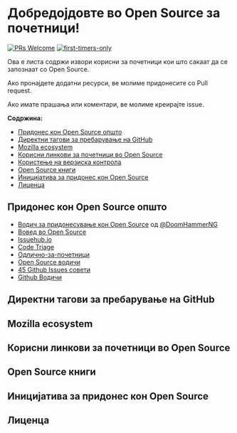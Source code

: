 
# Добредојдовте во Open Source за почетници!

[![PRs Welcome](https://img.shields.io/badge/PRs-welcome-brightgreen.svg?style=flat-square)](http://makeapullrequest.com) [![first-timers-only](https://img.shields.io/badge/first--timers--only-friendly-blue.svg?style=flat-square)](https://www.firsttimersonly.com/)

Ова е листа содржи извори корисни за почетници кои што сакаат да се запознаат со Open Source.

Ако пронајдете додатни ресурси, ве молиме придонесите со Pull request.

Ако имате прашања или коментари, ве молиме креирајте issue.

**Содржина:**

- [Придонес кон Open Source општо](#придонес-кон-open-source-општо)
- [Директни тагови за пребарување на GitHub](#директни-тагови-за-пребарување-на-github)
- [Mozilla ecosystem](#mozilla-ecosystem)
- [Корисни линкови за почетници во Open Source](#корисни-линкови-за-почетници-во-open-source)
- [Користење на верзиска контрола](#)
- [Open Source книги](#open-source-книги)
- [Иницијатива за придонес кон Open Source](#иницијатива-за-придонес-кон-open-source)
- [Лиценца](#лиценца)

## Придонес кон Open Source општо

- [Водич за придонесување кон Open Source](https://www.freecodecamp.org/news/the-definitive-guide-to-contributing-to-open-source-900d5f9f2282/) од [@DoomHammerNG](https://twitter.com/DoomHammerNG)
- [Вовед во Open Source](https://www.digitalocean.com/community/tutorial_series/an-introduction-to-open-source)
- [Issuehub.io](http://issuehub.io/)
- [Code Triage](https://www.codetriage.com/)
- [Одлично-за-почетници](https://github.com/MunGell/awesome-for-beginners)
- [Open Source водичи](https://opensource.guide/)
- [45 Github Issues совети](https://hackernoon.com/45-github-issues-dos-and-donts-dfec9ab4b612)
- [Github Водичи](https://guides.github.com/)

## Директни тагови за пребарување на GitHub

## Mozilla ecosystem

## Корисни линкови за почетници во Open Source

## Open Source книги

## Иницијатива за придонес кон Open Source

## Лиценца

